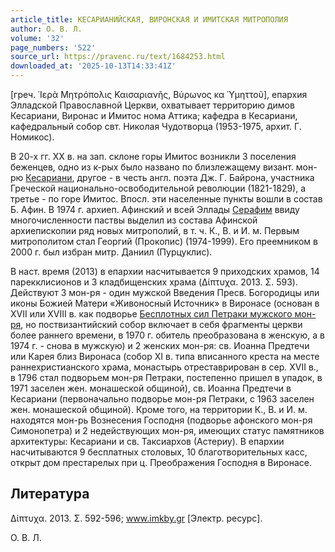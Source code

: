 ```yaml
---
article_title: КЕСАРИАНИЙСКАЯ, ВИРОНСКАЯ И ИМИТСКАЯ МИТРОПОЛИЯ
author: О. В. Л.
volume: '32'
page_numbers: '522'
source_url: https://pravenc.ru/text/1684253.html
downloaded_at: '2025-10-13T14:33:41Z'
---
```


[греч. ῾Ιερὰ Μητρόπολις Καισαριανῆς, Βύρωνος κα ῾Υμηττοῦ], епархия Элладской Православной Церкви, охватывает территорию димов Кесариани, Виронас и Имитос нома Аттика; кафедра в Кесариани, кафедральный собор свт. Николая Чудотворца (1953-1975, архит. Г. Номикос).

В 20-х гг. ХХ в. на зап. склоне горы Имитос возникли 3 поселения беженцев, одно из к-рых было названо по близлежащему визант. мон-рю [Кесариани](https://pravenc.ru/text/Кесариани.html), другое - в честь англ. поэта Дж. Г. Байрона, участника Греческой национально-освободительной революции (1821-1829), а третье - по горе Имитос. Впосл. эти населенные пункты вошли в состав Б. Афин. В 1974 г. архиеп. Афинский и всей Эллады [Серафим](https://pravenc.ru/text/Серафим.html) ввиду многочисленности паствы выделил из состава Афинской архиепископии ряд новых митрополий, в т. ч. К., В. и И. м. Первым митрополитом стал Георгий (Прокопис) (1974-1999). Его преемником в 2000 г. был избран митр. Даниил (Пурцуклис).

В наст. время (2013) в епархии насчитывается 9 приходских храмов, 14 парекклисионов и 3 кладбищенских храма (Δίπτυχα. 2013. Σ. 593). Действуют 3 мон-ря - один мужской Введения Пресв. Богородицы или иконы Божией Матери «Живоносный Источник» в Виронасе (основан в XVII или XVIII в. как подворье [Бесплотных сил Петраки мужского мон-ря](<https://pravenc.ru/text/Бесплотных сил Петраки мужского мон-ря.html>), но поствизантийский собор включает в себя фрагменты церкви более раннего времени, в 1970 г. обитель преобразована в женскую, а в 1974 г. - снова в мужскую) и 2 женских мон-ря: св. Иоанна Предтечи или Карея близ Виронаса (собор XI в. типа вписанного креста на месте раннехристианского храма, монастырь отреставрирован в сер. XVII в., в 1796 стал подворьем мон-ря Петраки, постепенно пришел в упадок, в 1971 заселен жен. монашеской общиной), св. Иоанна Предтечи в Кесариани (первоначально подворье мон-ря Петраки, с 1963 заселен жен. монашеской общиной). Кроме того, на территории К., В. и И. м. находятся мон-рь Вознесения Господня (подворье афонского мон-ря Симонопетра) и 2 недействующих мон-ря, имеющих статус памятников архитектуры: Кесариани и св. Таксиархов (Астериу). В епархии насчитываются 9 бесплатных столовых, 10 благотворительных касс, открыт дом престарелых при ц. Преображения Господня в Виронасе.

## Литература

Δίπτυχα. 2013. Σ. 592-596; www.imkby.gr [Электр. ресурс].

О. В. Л.
